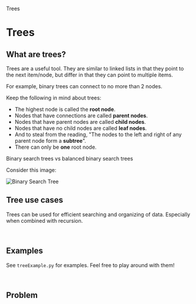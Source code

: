 Trees

# Trees

## What are trees?

Trees are a useful tool. They are similar to linked lists in that they point to the next item/node, but differ in that they can point to multiple items.

For example, binary trees can connect to no more than 2 nodes.

Keep the following in mind about trees:

* The highest node is called the **root node**. 
* Nodes that have connections are called **parent nodes**. 
* Nodes that have parent nodes are called **child nodes**.
* Nodes that have no child nodes are called **leaf nodes**.
* And to steal from the reading, "The nodes to the left and right of any parent node form a **subtree**".
* There can only be **one** root node.

Binary search trees vs balanced binary search trees

Consider this image:

![Binary Search Tree](https://byui-cse.github.io/cse212-course/lesson09/binary_tree.jpeg)
<br />

## Tree use cases
Trees can be used for efficient searching and organizing of data. Especially when combined with recursion.

<br />

## Examples
See `treeExample.py` for examples. Feel free to play around with them!

<br />

## Problem
<!-- Write a problem about adding items to and traversing a tree -->